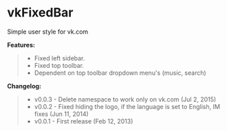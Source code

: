 # vkFixedBar
Simple user style for vk.com

 **Features:**

> - Fixed left sidebar.
> - Fixed top toolbar.
> - Dependent on top toolbar dropdown menu's (music, search)

 **Changelog:**

> - v0.0.3 - Delete namespace to work only on vk.com (Jul 2, 2015)
> - v0.0.2 - Fixed hiding the logo, if the language is set to English, IM fixes (Jun 11, 2014)
> - v0.0.1 - First release (Feb 12, 2013)
